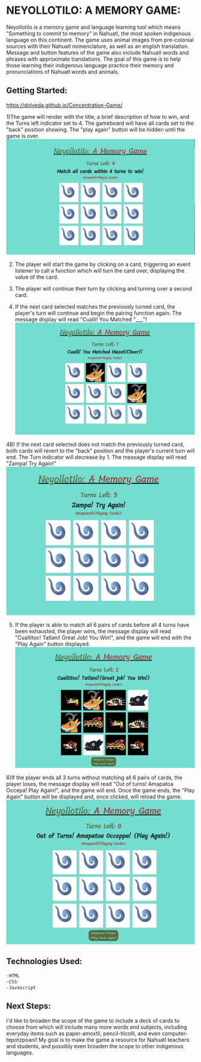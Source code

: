 # NEYOLLOTILO: A MEMORY GAME:
Neyollotilo is a memory game and language learning tool which means "Something to  commit  to memory" in Nahuatl, the most spoken indigenous language on this continent. The game uses animal images from pre-colonial sources with their Nahuatl nomenclature, as well as an english translation. Message and button features of the game also include Nahuatl words and phrases with approximate translations. The goal of this game is to help those learning their indigenous language practice their memory and pronunciations of Nahuatl words and animals.

## Getting Started:
https://dolveda.github.io/Concentration-Game/

1)The game will render with the title, a brief description of how to win, and the Turns left indicator set to 4. The gameboard will have all cards set to the "back" position showing. The "play again" button will be hidden until the game is over.
![startgame](/screenshots/start.png)

2) The player will start the game by clicking on a card, triggering an event listener to call a function which will turn the card over, displaying the value of the card.

3) The player will continue their turn by clicking and turning over a second card.

4) If the next card selected matches the previously turned card, the player's turn will continue and begin the pairing function again. The message display will read "Cualli! You Matched "___"!
![match](/screenshots/match.png)

4B) If the next card selected does not match the previously turned card, both cards will revert to the "back" position and the player's current turn will end. The Turn indicator will decrease by 1. The message display will read "Zampa! Try Again!"
![NoMatch](/screenshots/nomatch.png)

5) If the player is able to match all 6 pairs of cards before all 4 turns have been exhausted, the player wins, the message display will read "Cualtitoc! Tatlani! Great Job! You Win!", and the game will end with the "Play Again" button displayed.
![win](/screenshots/win.png)

6)If the player ends all 3 turns without matching all 6 pairs of cards, the player loses, the message display will read "Out of turns!  Amapatoa Occepa! Play Again!", and the game will end.
Once the game ends, the "Play Again" button will be displayed and, once clicked, will reload the game.
![loss](/screenshots/loss.png)

## Technologies Used:
    -HTML
    -CSS
    -Javascript

## Next Steps:
I'd like to broaden the scope of the game to include a deck of cards to choose from which will include many more words and subjects, including everyday items such as paper-amoxtli, pencil-tlicolli, and even computer-tepotzpoani! My goal is to make the game a resource for Nahuatl teachers and students, and possibly even broaden the scope to other indigenous languages.